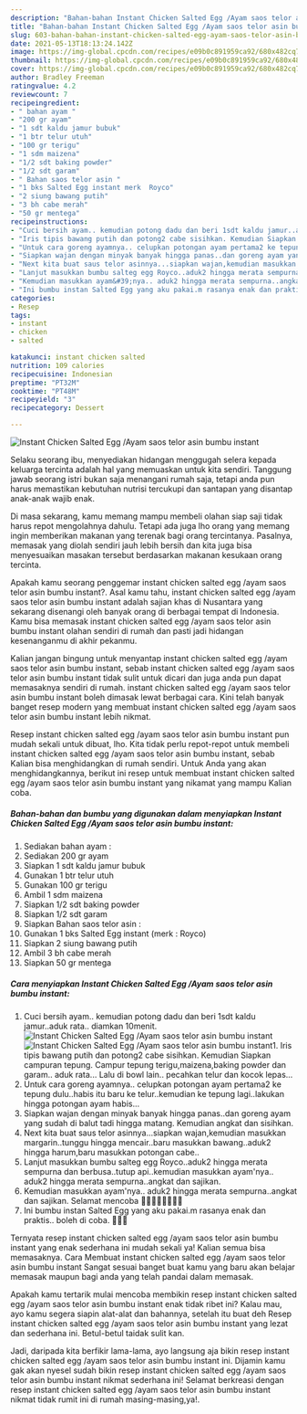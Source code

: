 ```yaml
---
description: "Bahan-bahan Instant Chicken Salted Egg /Ayam saos telor asin bumbu instant yang enak dan Mudah Dibuat"
title: "Bahan-bahan Instant Chicken Salted Egg /Ayam saos telor asin bumbu instant yang enak dan Mudah Dibuat"
slug: 603-bahan-bahan-instant-chicken-salted-egg-ayam-saos-telor-asin-bumbu-instant-yang-enak-dan-mudah-dibuat
date: 2021-05-13T18:13:24.142Z
image: https://img-global.cpcdn.com/recipes/e09b0c891959ca92/680x482cq70/instant-chicken-salted-egg-ayam-saos-telor-asin-bumbu-instant-foto-resep-utama.jpg
thumbnail: https://img-global.cpcdn.com/recipes/e09b0c891959ca92/680x482cq70/instant-chicken-salted-egg-ayam-saos-telor-asin-bumbu-instant-foto-resep-utama.jpg
cover: https://img-global.cpcdn.com/recipes/e09b0c891959ca92/680x482cq70/instant-chicken-salted-egg-ayam-saos-telor-asin-bumbu-instant-foto-resep-utama.jpg
author: Bradley Freeman
ratingvalue: 4.2
reviewcount: 7
recipeingredient:
- " bahan ayam "
- "200 gr ayam"
- "1 sdt kaldu jamur bubuk"
- "1 btr telur utuh"
- "100 gr terigu"
- "1 sdm maizena"
- "1/2 sdt baking powder"
- "1/2 sdt garam"
- " Bahan saos telor asin "
- "1 bks Salted Egg instant merk  Royco"
- "2 siung bawang putih"
- "3 bh cabe merah"
- "50 gr mentega"
recipeinstructions:
- "Cuci bersih ayam.. kemudian potong dadu dan beri 1sdt kaldu jamur..aduk rata.. diamkan 10menit."
- "Iris tipis bawang putih dan potong2 cabe sisihkan. Kemudian Siapkan campuran tepung. Campur tepung terigu,maizena,baking powder dan garam.. aduk rata... Lalu di bowl lain.. pecahkan telur dan kocok lepas..."
- "Untuk cara goreng ayamnya.. celupkan potongan ayam pertama2 ke tepung dulu..habis itu baru ke telur..kemudian ke tepung lagi..lakukan hingga potongan ayam habis..."
- "Siapkan wajan dengan minyak banyak hingga panas..dan goreng ayam yang sudah di balut tadi hingga matang. Kemudian angkat dan sisihkan."
- "Next kita buat saus telor asinnya...siapkan wajan,kemudian masukkan margarin..tunggu hingga mencair..baru masukkan bawang..aduk2 hingga harum,baru masukkan potongan cabe.."
- "Lanjut masukkan bumbu salteg egg Royco..aduk2 hingga merata sempurna dan berbusa..tutup api..kemudian masukkan ayam&#39;nya.. aduk2 hingga merata sempurna..angkat dan sajikan."
- "Kemudian masukkan ayam&#39;nya.. aduk2 hingga merata sempurna..angkat dan sajikan. Selamat mencoba 🙏🙏😁😁🥰🥰💪💪"
- "Ini bumbu instan Salted Egg yang aku pakai.m rasanya enak dan praktis.. boleh di coba. 🙏🙏😊"
categories:
- Resep
tags:
- instant
- chicken
- salted

katakunci: instant chicken salted 
nutrition: 109 calories
recipecuisine: Indonesian
preptime: "PT32M"
cooktime: "PT48M"
recipeyield: "3"
recipecategory: Dessert

---
```



![Instant Chicken Salted Egg /Ayam saos telor asin bumbu instant](https://img-global.cpcdn.com/recipes/e09b0c891959ca92/680x482cq70/instant-chicken-salted-egg-ayam-saos-telor-asin-bumbu-instant-foto-resep-utama.jpg)

Selaku seorang ibu, menyediakan hidangan menggugah selera kepada keluarga tercinta adalah hal yang memuaskan untuk kita sendiri. Tanggung jawab seorang istri bukan saja menangani rumah saja, tetapi anda pun harus memastikan kebutuhan nutrisi tercukupi dan santapan yang disantap anak-anak wajib enak.

Di masa  sekarang, kamu memang mampu membeli olahan siap saji tidak harus repot mengolahnya dahulu. Tetapi ada juga lho orang yang memang ingin memberikan makanan yang terenak bagi orang tercintanya. Pasalnya, memasak yang diolah sendiri jauh lebih bersih dan kita juga bisa menyesuaikan masakan tersebut berdasarkan makanan kesukaan orang tercinta. 



Apakah kamu seorang penggemar instant chicken salted egg /ayam saos telor asin bumbu instant?. Asal kamu tahu, instant chicken salted egg /ayam saos telor asin bumbu instant adalah sajian khas di Nusantara yang sekarang disenangi oleh banyak orang di berbagai tempat di Indonesia. Kamu bisa memasak instant chicken salted egg /ayam saos telor asin bumbu instant olahan sendiri di rumah dan pasti jadi hidangan kesenanganmu di akhir pekanmu.

Kalian jangan bingung untuk menyantap instant chicken salted egg /ayam saos telor asin bumbu instant, sebab instant chicken salted egg /ayam saos telor asin bumbu instant tidak sulit untuk dicari dan juga anda pun dapat memasaknya sendiri di rumah. instant chicken salted egg /ayam saos telor asin bumbu instant boleh dimasak lewat berbagai cara. Kini telah banyak banget resep modern yang membuat instant chicken salted egg /ayam saos telor asin bumbu instant lebih nikmat.

Resep instant chicken salted egg /ayam saos telor asin bumbu instant pun mudah sekali untuk dibuat, lho. Kita tidak perlu repot-repot untuk membeli instant chicken salted egg /ayam saos telor asin bumbu instant, sebab Kalian bisa menghidangkan di rumah sendiri. Untuk Anda yang akan menghidangkannya, berikut ini resep untuk membuat instant chicken salted egg /ayam saos telor asin bumbu instant yang nikamat yang mampu Kalian coba.

<!--inarticleads1-->

##### Bahan-bahan dan bumbu yang digunakan dalam menyiapkan Instant Chicken Salted Egg /Ayam saos telor asin bumbu instant:

1. Sediakan  bahan ayam :
1. Sediakan 200 gr ayam
1. Siapkan 1 sdt kaldu jamur bubuk
1. Gunakan 1 btr telur utuh
1. Gunakan 100 gr terigu
1. Ambil 1 sdm maizena
1. Siapkan 1/2 sdt baking powder
1. Siapkan 1/2 sdt garam
1. Siapkan  Bahan saos telor asin :
1. Gunakan 1 bks Salted Egg instant (merk : Royco)
1. Siapkan 2 siung bawang putih
1. Ambil 3 bh cabe merah
1. Siapkan 50 gr mentega




<!--inarticleads2-->

##### Cara menyiapkan Instant Chicken Salted Egg /Ayam saos telor asin bumbu instant:

1. Cuci bersih ayam.. kemudian potong dadu dan beri 1sdt kaldu jamur..aduk rata.. diamkan 10menit.
<img src="https://img-global.cpcdn.com/steps/96a4ee7b47bded2b/160x128cq70/instant-chicken-salted-egg-ayam-saos-telor-asin-bumbu-instant-langkah-memasak-1-foto.jpg" alt="Instant Chicken Salted Egg /Ayam saos telor asin bumbu instant"><img src="https://img-global.cpcdn.com/steps/237ef7f3b72a5028/160x128cq70/instant-chicken-salted-egg-ayam-saos-telor-asin-bumbu-instant-langkah-memasak-1-foto.jpg" alt="Instant Chicken Salted Egg /Ayam saos telor asin bumbu instant">1. Iris tipis bawang putih dan potong2 cabe sisihkan. Kemudian Siapkan campuran tepung. Campur tepung terigu,maizena,baking powder dan garam.. aduk rata... Lalu di bowl lain.. pecahkan telur dan kocok lepas...
1. Untuk cara goreng ayamnya.. celupkan potongan ayam pertama2 ke tepung dulu..habis itu baru ke telur..kemudian ke tepung lagi..lakukan hingga potongan ayam habis...
1. Siapkan wajan dengan minyak banyak hingga panas..dan goreng ayam yang sudah di balut tadi hingga matang. Kemudian angkat dan sisihkan.
1. Next kita buat saus telor asinnya...siapkan wajan,kemudian masukkan margarin..tunggu hingga mencair..baru masukkan bawang..aduk2 hingga harum,baru masukkan potongan cabe..
1. Lanjut masukkan bumbu salteg egg Royco..aduk2 hingga merata sempurna dan berbusa..tutup api..kemudian masukkan ayam&#39;nya.. aduk2 hingga merata sempurna..angkat dan sajikan.
1. Kemudian masukkan ayam&#39;nya.. aduk2 hingga merata sempurna..angkat dan sajikan. Selamat mencoba 🙏🙏😁😁🥰🥰💪💪
1. Ini bumbu instan Salted Egg yang aku pakai.m rasanya enak dan praktis.. boleh di coba. 🙏🙏😊




Ternyata resep instant chicken salted egg /ayam saos telor asin bumbu instant yang enak sederhana ini mudah sekali ya! Kalian semua bisa memasaknya. Cara Membuat instant chicken salted egg /ayam saos telor asin bumbu instant Sangat sesuai banget buat kamu yang baru akan belajar memasak maupun bagi anda yang telah pandai dalam memasak.

Apakah kamu tertarik mulai mencoba membikin resep instant chicken salted egg /ayam saos telor asin bumbu instant enak tidak ribet ini? Kalau mau, ayo kamu segera siapin alat-alat dan bahannya, setelah itu buat deh Resep instant chicken salted egg /ayam saos telor asin bumbu instant yang lezat dan sederhana ini. Betul-betul taidak sulit kan. 

Jadi, daripada kita berfikir lama-lama, ayo langsung aja bikin resep instant chicken salted egg /ayam saos telor asin bumbu instant ini. Dijamin kamu gak akan nyesel sudah bikin resep instant chicken salted egg /ayam saos telor asin bumbu instant nikmat sederhana ini! Selamat berkreasi dengan resep instant chicken salted egg /ayam saos telor asin bumbu instant nikmat tidak rumit ini di rumah masing-masing,ya!.

